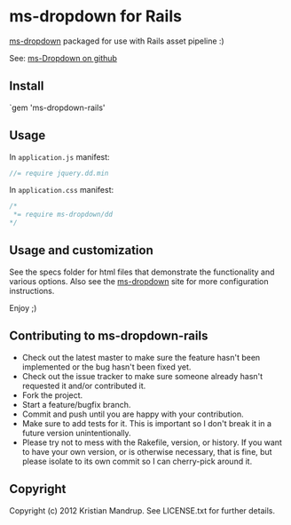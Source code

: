 # ms-dropdown for Rails

[ms-dropdown](http://www.marghoobsuleman.com/jquery-image-dropdown) packaged for use with Rails asset pipeline :)

See: [ms-Dropdown on github](https://github.com/marghoobsuleman/ms-Dropdown)

## Install

`gem 'ms-dropdown-rails'

## Usage

In `application.js` manifest:

```javascript
//= require jquery.dd.min
```

In `application.css` manifest:

```css
/*
 *= require ms-dropdown/dd
*/
```

## Usage and customization

See the specs folder for html files that demonstrate the functionality and various options.
Also see the [ms-dropdown](http://www.marghoobsuleman.com/jquery-image-dropdown) site for more configuration instructions.

Enjoy ;)

## Contributing to ms-dropdown-rails
 
* Check out the latest master to make sure the feature hasn't been implemented or the bug hasn't been fixed yet.
* Check out the issue tracker to make sure someone already hasn't requested it and/or contributed it.
* Fork the project.
* Start a feature/bugfix branch.
* Commit and push until you are happy with your contribution.
* Make sure to add tests for it. This is important so I don't break it in a future version unintentionally.
* Please try not to mess with the Rakefile, version, or history. If you want to have your own version, or is otherwise necessary, that is fine, but please isolate to its own commit so I can cherry-pick around it.

## Copyright

Copyright (c) 2012 Kristian Mandrup. See LICENSE.txt for
further details.

